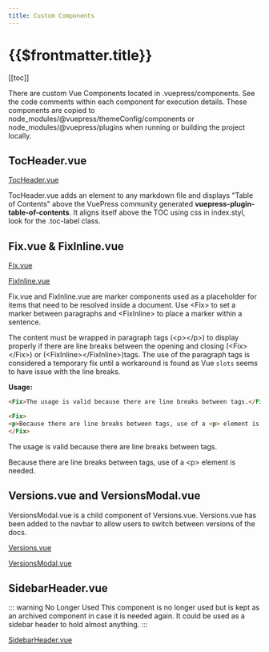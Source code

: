 ```yaml
---
title: Custom Components
---
```


# {{$frontmatter.title}}

<TocHeader />
[[toc]]

There are custom Vue Components located in .vuepress/components. See the code comments within each component for execution details. These components are copied to node_modules/@vuepress/themeConfig/components or node_modules/@vuepress/plugins when running or building the project locally.

## TocHeader.vue

[TocHeader.vue](https://github.com/api3dao/api3-docs/blob/main/docs/.vuepress/components/TocHeader.vue)

TocHeader.vue adds an element to any markdown file and displays "Table of Contents" above the VuePress community generated **vuepress-plugin-table-of-contents**. It aligns itself above the TOC using css in index.styl, look for the .toc-label class.

## Fix.vue & FixInline.vue

[Fix.vue](https://github.com/api3dao/api3-docs/blob/main/docs/.vuepress/components/Fix.vue)

[FixInline.vue](https://github.com/api3dao/api3-docs/blob/main/docs/.vuepress/components/FixInline.vue)

Fix.vue and FixInline.vue are marker components used as a placeholder for items that need to be resolved inside a document. Use &lt;Fix> to set a marker between paragraphs and &lt;FixInline> to place a marker within a sentence.

The content must be wrapped in paragraph tags (&lt;p>&lt;/p>) to display properly if there are line breaks between the opening and closing (&lt;Fix>&lt;/Fix>) or (&lt;FixInline>&lt;/FixInline>)tags. The use of the paragraph tags is considered a temporary fix until a workaround is found as Vue `slots` seems to have issue with the line breaks.

**Usage:**
```html
<Fix>The usage is valid because there are line breaks between tags.</Fix>

<Fix>
<p>Because there are line breaks between tags, use of a <p> element is needed.</p>
</Fix>
```

<Fix>The usage is valid because there are line breaks between tags.</Fix>

<Fix>
<p>Because there are line breaks between tags, use of a &#60;p> element is needed.</p>
</Fix>

## Versions.vue and VersionsModal.vue

VersionsModal.vue is a child component of Versions.vue. Versions.vue has been added to the navbar to allow users to switch between versions of the docs.

[Versions.vue](https://github.com/api3dao/api3-docs/blob/main/docs/.vuepress/components/Versions.vue)

[VersionsModal.vue](https://github.com/api3dao/api3-docs/blob/main/docs/.vuepress/components/VersionsModal.vue)

## SidebarHeader.vue

::: warning No Longer Used
This component is no longer used but is kept as an archived component in case it is needed again. It could be used as a sidebar header to hold almost anything.
:::

[SidebarHeader.vue](https://github.com/api3dao/api3-docs/blob/main/docs/.vuepress/components/SidebarHeader.vue)

